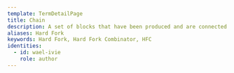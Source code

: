 ```yaml
---
template: TermDetailPage
title: Chain
description: A set of blocks that have been produced and are connected to one another in consecutive order.
aliases: Hard Fork
keywords: Hard Fork, Hard Fork Combinator, HFC
identities:
  - id: wael-ivie
    role: author
---
```

